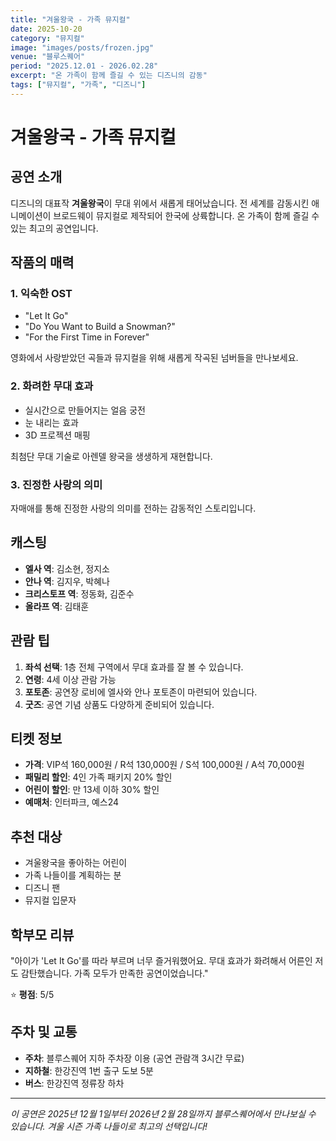 ```yaml
---
title: "겨울왕국 - 가족 뮤지컬"
date: 2025-10-20
category: "뮤지컬"
image: "images/posts/frozen.jpg"
venue: "블루스퀘어"
period: "2025.12.01 - 2026.02.28"
excerpt: "온 가족이 함께 즐길 수 있는 디즈니의 감동"
tags: ["뮤지컬", "가족", "디즈니"]
---
```


# 겨울왕국 - 가족 뮤지컬

## 공연 소개

디즈니의 대표작 **겨울왕국**이 무대 위에서 새롭게 태어났습니다. 전 세계를 감동시킨 애니메이션이 브로드웨이 뮤지컬로 제작되어 한국에 상륙합니다. 온 가족이 함께 즐길 수 있는 최고의 공연입니다.

## 작품의 매력

### 1. 익숙한 OST
- "Let It Go"
- "Do You Want to Build a Snowman?"
- "For the First Time in Forever"

영화에서 사랑받았던 곡들과 뮤지컬을 위해 새롭게 작곡된 넘버들을 만나보세요.

### 2. 화려한 무대 효과
- 실시간으로 만들어지는 얼음 궁전
- 눈 내리는 효과
- 3D 프로젝션 매핑

최첨단 무대 기술로 아렌델 왕국을 생생하게 재현합니다.

### 3. 진정한 사랑의 의미
자매애를 통해 진정한 사랑의 의미를 전하는 감동적인 스토리입니다.

## 캐스팅

- **엘사 역**: 김소현, 정지소
- **안나 역**: 김지우, 박혜나
- **크리스토프 역**: 정동화, 김준수
- **올라프 역**: 김태훈

## 관람 팁

1. **좌석 선택**: 1층 전체 구역에서 무대 효과를 잘 볼 수 있습니다.
2. **연령**: 4세 이상 관람 가능
3. **포토존**: 공연장 로비에 엘사와 안나 포토존이 마련되어 있습니다.
4. **굿즈**: 공연 기념 상품도 다양하게 준비되어 있습니다.

## 티켓 정보

- **가격**: VIP석 160,000원 / R석 130,000원 / S석 100,000원 / A석 70,000원
- **패밀리 할인**: 4인 가족 패키지 20% 할인
- **어린이 할인**: 만 13세 이하 30% 할인
- **예매처**: 인터파크, 예스24

## 추천 대상

- 겨울왕국을 좋아하는 어린이
- 가족 나들이를 계획하는 분
- 디즈니 팬
- 뮤지컬 입문자

## 학부모 리뷰

"아이가 'Let It Go'를 따라 부르며 너무 즐거워했어요. 무대 효과가 화려해서 어른인 저도 감탄했습니다. 가족 모두가 만족한 공연이었습니다."

⭐️ **평점**: 5/5

## 주차 및 교통

- **주차**: 블루스퀘어 지하 주차장 이용 (공연 관람객 3시간 무료)
- **지하철**: 한강진역 1번 출구 도보 5분
- **버스**: 한강진역 정류장 하차

---

*이 공연은 2025년 12월 1일부터 2026년 2월 28일까지 블루스퀘어에서 만나보실 수 있습니다. 겨울 시즌 가족 나들이로 최고의 선택입니다!*

